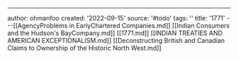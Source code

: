 ---
author: ohmanfoo
created: '2022-09-15'
source: '#todo'
tags: ''
title: '1771'
---[[AgencyProblems in EarlyChartered Companies.md]]
[[Indian Consumers and the Hudson's BayCompany.md]]
[[1771.md]]
[[INDIAN TREATIES AND AMERICAN EXCEPTIONALISM.md]]
[[Deconstructing British and Canadian Claims to Ownership of the Historic North West.md]]
